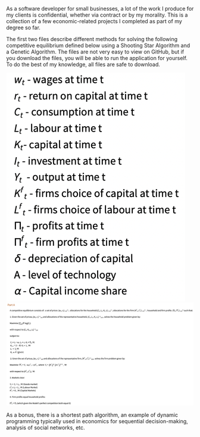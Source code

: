 As a software developer for small businesses, a lot of the work I produce for my clients is confidential, whether via contract or by my morality. This is a collection of a few economic-related projects I completed as part of my degree so far. 

The first two files describe different methods for solving the following competitive equilibrium defined below using a Shooting Star Algorithm and a Genetic Algorithm. The files are not very easy to view on GitHub, but if you download the files, you will be able to run the application for yourself. To do the best of my knowledge, all files are safe to download.

![Key](Key.png)
![Competitive Equilibrium](Competitive%20Equilibrium.png)

As a bonus, there is a shortest path algorithm, an example of dynamic programming typically used in economics for sequential decision-making, analysis of social networks, etc.

